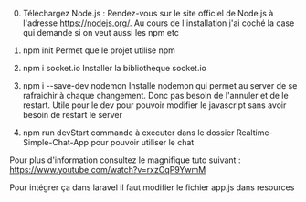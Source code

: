 0) Téléchargez Node.js :
Rendez-vous sur le site officiel de Node.js à l'adresse https://nodejs.org/.
Au cours de l'installation j'ai coché la case qui demande si on veut aussi les npm etc

1) npm init
Permet que le projet utilise npm

2) npm i socket.io
Installer la bibliothèque socket.io

3) npm i --save-dev nodemon
Installe nodemon qui permet au server de se rafraichir à chaque changement. Donc pas besoin de l'annuler et de le restart. Utile pour le dev pour pouvoir modifier le javascript sans avoir besoin de restart le server

4) npm run devStart
commande à executer dans le dossier Realtime-Simple-Chat-App pour pouvoir utiliser le chat

Pour plus d'information consultez le magnifique tuto suivant :
https://www.youtube.com/watch?v=rxzOqP9YwmM

Pour intégrer ça dans laravel il faut modifier le fichier app.js dans resources